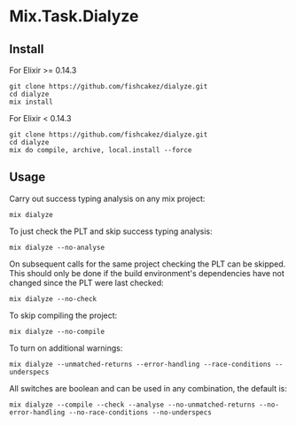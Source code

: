 Mix.Task.Dialyze
================

Install
-------

For Elixir >= 0.14.3
```
git clone https://github.com/fishcakez/dialyze.git
cd dialyze
mix install
```
For Elixir < 0.14.3
```
git clone https://github.com/fishcakez/dialyze.git
cd dialyze
mix do compile, archive, local.install --force
```

Usage
-----
Carry out success typing analysis on any mix project:
```
mix dialyze
```
To just check the PLT and skip success typing analysis:
```
mix dialyze --no-analyse
```
On subsequent calls for the same project checking the PLT can be
skipped. This should only be done if the build environment's
dependencies have not changed since the PLT were last checked:
```
mix dialyze --no-check
```
To skip compiling the project:
```
mix dialyze --no-compile
```
To turn on additional warnings:
```
mix dialyze --unmatched-returns --error-handling --race-conditions --underspecs
```
All switches are boolean and can be used in any combination, the default
is:
```
mix dialyze --compile --check --analyse --no-unmatched-returns --no-error-handling --no-race-conditions --no-underspecs
```
